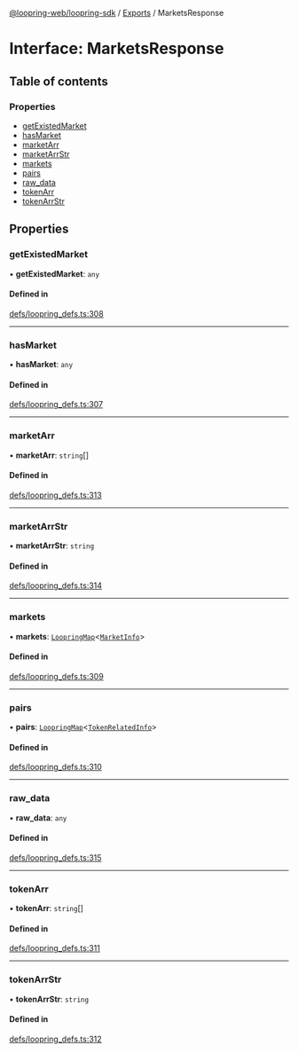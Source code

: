 [@loopring-web/loopring-sdk](../README.md) / [Exports](../modules.md) / MarketsResponse

# Interface: MarketsResponse

## Table of contents

### Properties

- [getExistedMarket](MarketsResponse.md#getexistedmarket)
- [hasMarket](MarketsResponse.md#hasmarket)
- [marketArr](MarketsResponse.md#marketarr)
- [marketArrStr](MarketsResponse.md#marketarrstr)
- [markets](MarketsResponse.md#markets)
- [pairs](MarketsResponse.md#pairs)
- [raw\_data](MarketsResponse.md#raw_data)
- [tokenArr](MarketsResponse.md#tokenarr)
- [tokenArrStr](MarketsResponse.md#tokenarrstr)

## Properties

### getExistedMarket

• **getExistedMarket**: `any`

#### Defined in

[defs/loopring_defs.ts:308](https://github.com/Loopring/loopring_sdk/blob/f560ad6/src/defs/loopring_defs.ts#L308)

___

### hasMarket

• **hasMarket**: `any`

#### Defined in

[defs/loopring_defs.ts:307](https://github.com/Loopring/loopring_sdk/blob/f560ad6/src/defs/loopring_defs.ts#L307)

___

### marketArr

• **marketArr**: `string`[]

#### Defined in

[defs/loopring_defs.ts:313](https://github.com/Loopring/loopring_sdk/blob/f560ad6/src/defs/loopring_defs.ts#L313)

___

### marketArrStr

• **marketArrStr**: `string`

#### Defined in

[defs/loopring_defs.ts:314](https://github.com/Loopring/loopring_sdk/blob/f560ad6/src/defs/loopring_defs.ts#L314)

___

### markets

• **markets**: [`LoopringMap`](LoopringMap.md)<[`MarketInfo`](MarketInfo.md)\>

#### Defined in

[defs/loopring_defs.ts:309](https://github.com/Loopring/loopring_sdk/blob/f560ad6/src/defs/loopring_defs.ts#L309)

___

### pairs

• **pairs**: [`LoopringMap`](LoopringMap.md)<[`TokenRelatedInfo`](TokenRelatedInfo.md)\>

#### Defined in

[defs/loopring_defs.ts:310](https://github.com/Loopring/loopring_sdk/blob/f560ad6/src/defs/loopring_defs.ts#L310)

___

### raw\_data

• **raw\_data**: `any`

#### Defined in

[defs/loopring_defs.ts:315](https://github.com/Loopring/loopring_sdk/blob/f560ad6/src/defs/loopring_defs.ts#L315)

___

### tokenArr

• **tokenArr**: `string`[]

#### Defined in

[defs/loopring_defs.ts:311](https://github.com/Loopring/loopring_sdk/blob/f560ad6/src/defs/loopring_defs.ts#L311)

___

### tokenArrStr

• **tokenArrStr**: `string`

#### Defined in

[defs/loopring_defs.ts:312](https://github.com/Loopring/loopring_sdk/blob/f560ad6/src/defs/loopring_defs.ts#L312)
